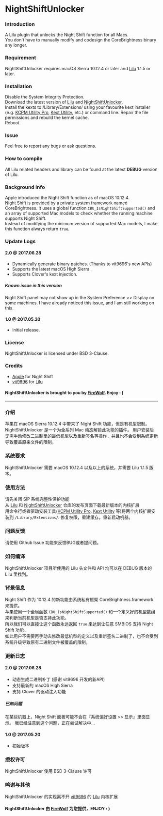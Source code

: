 NightShiftUnlocker
==================
### Introduction
A Lilu plugin that unlocks the Night Shift function for all Macs.  
You don't have to manually modify and codesign the CoreBrightness binary any longer.

### Requirement
NightShiftUnlocker requires macOS Sierra 10.12.4 or later and [Lilu](https://github.com/vit9696/Lilu) 1.1.5 or later.

### Installation
Disable the System Integrity Protection.  
Download the latest version of [Lilu](https://github.com/vit9696/Lilu/releases) and [NightShiftUnlocker](https://github.com/Austere-J/NightShiftUnlocker/releases).  
Install the kexts to /Library/Extensions/ using your favourite kext installer (e.g. [KCPM Utility Pro](https://www.firewolf.science/2016/09/kcpm-utility-pro-v6-brand-new-kexts-ezinstaller-macos-sierra-supported-repairing-permissions-configuring-rootless-and-more/), [Kext Utility](http://cvad-mac.narod.ru/index/0-4), etc.) or command line.
Repair the file permissions and rebuild the kernel cache.  
Reboot.

### Issue
Feel free to report any bugs or ask questions.

### How to compile
All Lilu related headers and library can be found at the latest **DEBUG** version of Lilu.

### Background Info
Apple introduced the Night Shift function as of macOS 10.12.4.  
Night Shift is provided by a private system framework named CoreBrightness.
It uses a global function `CBU_IsNightShiftSupported()` and an array of supported Mac models to check whether the running machine supports Night Shift.  
Instead of modifying the minimum version of supported Mac models, I make this function always return `true`.

### Update Logs
#### 2.0 @ 2017.06.28
- Dynamically generate binary patches. (Thanks to vit9696's new APIs)
- Supports the latest macOS High Sierra.
- Supports Clover's kext injection.
##### **Known issue in this version**
Night Shift panel may not show up in the System Preference >> Display on some machines.
I have already noticed this issue, and I am still working on this.

#### 1.0 @ 2017.05.20
- Initial release.

### License
NightShiftUnlocker is licensed under BSD 3-Clause.

### Credits
- [Apple](https://www.apple.com) for Night Shift
- [vit9696](https://github.com/vit9696) for [Lilu](https://github.com/vit9696/Lilu)

#### NightShiftUnlocker is brought to you by [FireWolf](https://www.firewolf.science). Enjoy : )  

---

### 介绍
苹果在 macOS Sierra 10.12.4 中带来了 Night Shift 功能，但是有机型限制。  
NightShiftUnlocker 是一个为全系列 Mac 动态解锁此功能的插件。
用户安装后无需手动修改二进制里的最低机型以及重新签名等操作，并且也不会受到系统更新导致覆盖原来文件的限制。

### 系统要求
NightShiftUnlocker 需要 macOS 10.12.4 以及以上的系统，并需要 Lilu 1.1.5 版本。

### 使用方法
请先关闭 SIP 系统完整性保护功能  
从 [Lilu](https://github.com/vit9696/Lilu/releases) 和 [NightShiftUnlocker](https://github.com/Austere-J/NightShiftUnlocker/releases) 仓库的发布页面下载最新版本的内核扩展  
用命令行或者驱动安装工具([KCPM Utility Pro](https://www.firewolf.science/2016/09/kcpm-utility-pro-v6-brand-new-kexts-ezinstaller-macos-sierra-supported-repairing-permissions-configuring-rootless-and-more/), [Kext Utility](http://cvad-mac.narod.ru/index/0-4) 等)将两个内核扩展安装到 `/Library/Extensions/`.
修复权限，重建缓存，重新启动机器。

### 问题反馈
请使用 Github Issue 功能来反馈BUG或者提问题。

### 如何编译
NightShiftUnlocker 项目所使用的 Lilu 头文件和 API 均可以在 DEBUG 版本的 Lilu 里找到。

### 背景信息
Night Shift 作为 10.12.4 的新功能由系统私有框架 CoreBrightness.framework 来提供。  
苹果使用一个全局函数 `CBU_IsNightShiftSupported()` 和一个定义好的机型数组来判断当前机型是否支持此功能。  
所以我们可以直接让这个函数永远返回 `true` 来达到让任意 SMBIOS 支持 Night Shift 功能。  
如此用户不需要再手动去修改最低机型的定义以及重新签名二进制了，也不会受到系统升级导致原有二进制文件被覆盖的限制。  

### 更新日志
#### 2.0 @ 2017.06.28
- 动态生成二进制补丁 (感谢 vit9696 开发的新API)
- 支持最新的 macOS High Sierra
- 支持 Clover 的驱动注入功能
##### **已知问题**
在某些机器上，Night Shift 面板可能不会在『系统偏好设置 >> 显示』里面显示。
我已经注意到这个问题，正在尝试解决中...

#### 1.0 @ 2017.05.20
- 初始版本

### 授权许可
NightShiftUnlocker 使用 BSD 3-Clause 许可

### 鸣谢与其他
NightShiftUnlocker 的实现离不开 [vit9696](https://github.com/vit9696) 的 [Lilu](https://github.com/vit9696/Lilu) 内核扩展

#### NightShiftUnlocker 由 [FireWolf](https://www.firewolf.science) 为您提供，ENJOY : )
